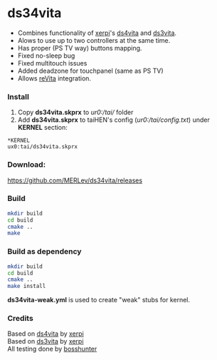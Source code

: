 #  ds34vita
- Combines functionality of [xerpi](https://github.com/xerpi "xerpi")'s [ds4vita](https://github.com/xerpi/ds4vita "ds4vita") and [ds3vita](https://github.com/xerpi/ds3vita "ds4vita").
- Alows to use up to two controllers at the same time.
- Has proper (PS TV way) buttons mapping.
- Fixed no-sleep bug
- Fixed multitouch issues
- Added deadzone for touchpanel (same as PS TV)
- Allows [reVita](https://github.com/MERLev/reVita "reVita") integration.

### Install
1. Copy **ds34vita.skprx** to *ur0:/tai/* folder
2. Add **ds34vita.skprx** to taiHEN's config (*ur0:/tai/config.txt*) under **KERNEL** section:
```
*KERNEL
ux0:tai/ds34vita.skprx
```

### Download: 
https://github.com/MERLev/ds34vita/releases

### Build
```bash
mkdir build
cd build
cmake ..
make
```

### Build as dependency
```bash
mkdir build
cd build
cmake ..
make install
```
**ds34vita-weak.yml** is used to create "weak" stubs for kernel.

### Credits
Based on [ds4vita](https://github.com/xerpi/ds4vita "ds4vita code") by [xerpi](https://github.com/xerpi "xerpi")\
Based on [ds3vita](https://github.com/xerpi/ds3vita "ds3vita code") by [xerpi](https://github.com/xerpi "xerpi")\
All testing done by [bosshunter](https://github.com/bosshunter)
